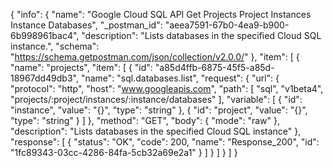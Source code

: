 {
  "info": {
    "name": "Google Cloud SQL API Get Projects Project Instances Instance Databases",
    "_postman_id": "aeea7591-67b0-4ea9-b900-6b998961bac4",
    "description": "Lists databases in the specified Cloud SQL instance.",
    "schema": "https://schema.getpostman.com/json/collection/v2.0.0/"
  },
  "item": [
    {
      "name": "projects",
      "item": [
        {
          "id": "a85d4ffb-6875-45f5-a85d-18967dd49db3",
          "name": "sql.databases.list",
          "request": {
            "url": {
              "protocol": "http",
              "host": "www.googleapis.com",
              "path": [
                "sql",
                "v1beta4",
                "projects/:project/instances/:instance/databases"
              ],
              "variable": [
                {
                  "id": "instance",
                  "value": "{}",
                  "type": "string"
                },
                {
                  "id": "project",
                  "value": "{}",
                  "type": "string"
                }
              ]
            },
            "method": "GET",
            "body": {
              "mode": "raw"
            },
            "description": "Lists databases in the specified Cloud SQL instance"
          },
          "response": [
            {
              "status": "OK",
              "code": 200,
              "name": "Response_200",
              "id": "1fc89343-03cc-4286-84fa-5cb32a69e2a1"
            }
          ]
        }
      ]
    }
  ]
}